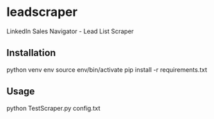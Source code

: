 # leadscraper
LinkedIn Sales Navigator - Lead List Scraper

## Installation
python venv env
source env/bin/activate
pip install -r requirements.txt


## Usage
python TestScraper.py config.txt